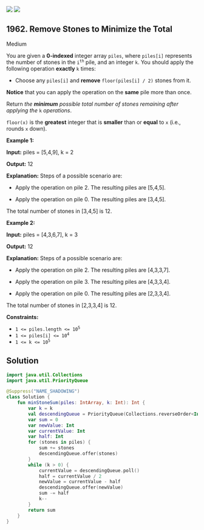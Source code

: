 [![](https://img.shields.io/github/stars/javadev/LeetCode-in-Kotlin?label=Stars&style=flat-square)](https://github.com/javadev/LeetCode-in-Kotlin)
[![](https://img.shields.io/github/forks/javadev/LeetCode-in-Kotlin?label=Fork%20me%20on%20GitHub%20&style=flat-square)](https://github.com/javadev/LeetCode-in-Kotlin/fork)

## 1962\. Remove Stones to Minimize the Total

Medium

You are given a **0-indexed** integer array `piles`, where `piles[i]` represents the number of stones in the <code>i<sup>th</sup></code> pile, and an integer `k`. You should apply the following operation **exactly** `k` times:

*   Choose any `piles[i]` and **remove** `floor(piles[i] / 2)` stones from it.

**Notice** that you can apply the operation on the **same** pile more than once.

Return _the **minimum** possible total number of stones remaining after applying the_ `k` _operations_.

`floor(x)` is the **greatest** integer that is **smaller** than or **equal** to `x` (i.e., rounds `x` down).

**Example 1:**

**Input:** piles = [5,4,9], k = 2

**Output:** 12

**Explanation:** Steps of a possible scenario are: 

- Apply the operation on pile 2. The resulting piles are [5,4,5]. 

- Apply the operation on pile 0. The resulting piles are [3,4,5]. 
  
The total number of stones in [3,4,5] is 12.

**Example 2:**

**Input:** piles = [4,3,6,7], k = 3

**Output:** 12

**Explanation:** Steps of a possible scenario are: 

- Apply the operation on pile 2. The resulting piles are [4,3,3,7]. 

- Apply the operation on pile 3. The resulting piles are [4,3,3,4]. 

- Apply the operation on pile 0. The resulting piles are [2,3,3,4]. 
  
The total number of stones in [2,3,3,4] is 12.

**Constraints:**

*   <code>1 <= piles.length <= 10<sup>5</sup></code>
*   <code>1 <= piles[i] <= 10<sup>4</sup></code>
*   <code>1 <= k <= 10<sup>5</sup></code>

## Solution

```kotlin
import java.util.Collections
import java.util.PriorityQueue

@Suppress("NAME_SHADOWING")
class Solution {
    fun minStoneSum(piles: IntArray, k: Int): Int {
        var k = k
        val descendingQueue = PriorityQueue(Collections.reverseOrder<Int>())
        var sum = 0
        var newValue: Int
        var currentValue: Int
        var half: Int
        for (stones in piles) {
            sum += stones
            descendingQueue.offer(stones)
        }
        while (k > 0) {
            currentValue = descendingQueue.poll()
            half = currentValue / 2
            newValue = currentValue - half
            descendingQueue.offer(newValue)
            sum -= half
            k--
        }
        return sum
    }
}
```